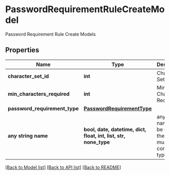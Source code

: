 # PasswordRequirementRuleCreateModel

Password Requirement Rule Create Models

## Properties
Name | Type | Description | Notes
------------ | ------------- | ------------- | -------------
**character_set_id** | **int** | Character Set | [optional] 
**min_characters_required** | **int** | Minimum Characters Required | [optional] 
**password_requirement_type** | [**PasswordRequirementType**](PasswordRequirementType.md) |  | [optional] 
**any string name** | **bool, date, datetime, dict, float, int, list, str, none_type** | any string name can be used but the value must be the correct type | [optional]

[[Back to Model list]](../README.md#documentation-for-models) [[Back to API list]](../README.md#documentation-for-api-endpoints) [[Back to README]](../README.md)


